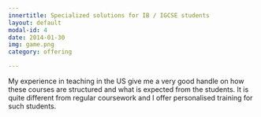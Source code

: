 ```yaml
---
innertitle: Specialized solutions for IB / IGCSE students
layout: default
modal-id: 4
date: 2014-01-30
img: game.png
category: offering

---
```

My experience in teaching in the US give me a very good handle on how these courses are structured and what is expected from the students. It is quite different from regular coursework and I offer personalised training for such students.